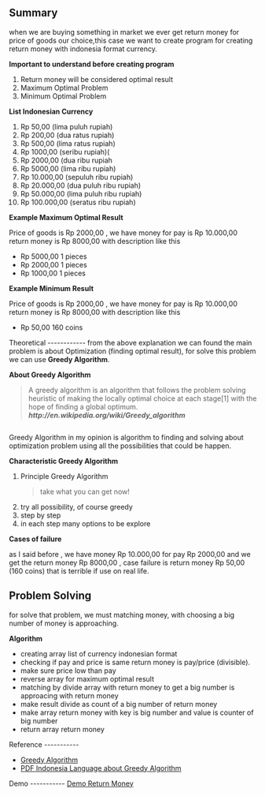 Summary
-----------
when we are buying something in market we ever get return money for price of goods our choice,this case we want to create program for
creating return money with indonesia format currency.

<strong>Important to understand before creating program </strong>
<ol>
  <li>Return money will be considered optimal result</li>
	<li>Maximum Optimal Problem</li>
	<li>Minimum Optimal Problem</li>
</ol>
<strong>List Indonesian Currency </strong>
<ol>
	<li>Rp 50,00 (lima puluh rupiah)</li>
	<li>Rp 200,00 (dua ratus rupiah)</li>
	<li>Rp 500,00 (lima ratus rupiah)</li>
	<li>Rp 1000,00 (seribu rupiah)(</li>
	<li>Rp 2000,00 (dua ribu rupiah</li>
	<li>Rp 5000,00 (lima ribu rupiah)</li>
	<li>Rp 10.000,00 (sepuluh ribu rupiah)</li>
	<li>Rp 20.000,00 (dua puluh ribu rupiah)</li>
	<li>Rp 50.000,00 (lima puluh ribu rupiah)</li>
	<li>Rp 100.000,00 (seratus ribu rupiah)</li>
</ol>
<strong>Example Maximum Optimal Result</strong>

Price of goods is Rp 2000,00 , we have money for pay is Rp 10.000,00 return money is Rp 8000,00 with description like this
<ul>
	<li>Rp 5000,00 1 pieces</li>
	<li>Rp 2000,00 1 pieces</li>
	<li>Rp 1000,00 1 pieces</li>
</ul>
<strong>Example Minimum Result </strong>

Price of goods is Rp 2000,00 , we have money for pay is Rp 10.000,00 return money is Rp 8000,00 with description like this
<ul>
	<li>Rp 50,00 160 coins</li>
</ul>
Theoretical
------------
from the above explanation we can found the main problem is about Optimization (finding optimal result), for solve this problem we can use
<strong>Greedy Algorithm</strong>.

<strong>About Greedy Algorithm</strong>
<blockquote>A greedy algorithm is an algorithm that follows the problem solving heuristic of making the locally optimal choice at each stage[1] with the hope of finding a global optimum. <em><strong>http://en.wikipedia.org/wiki/Greedy_algorithm</strong></em></blockquote>
<img src="http://upload.wikimedia.org/wikipedia/commons/8/8c/Greedy-search-path-example.gif" alt="" />

Greedy Algorithm in my opinion is algorithm to finding and solving about optimization problem using all the possibilities that could be happen.

<strong>Characteristic Greedy Algorithm </strong>
<ol>
	<li>Principle Greedy Algorithm
<blockquote>take what you can get now!</blockquote>
</li>
	<li>try all possibility, of course greedy</li>
	<li>step by step</li>
	<li>in each step many options to be explore</li>
</ol>
<strong>Cases of failure</strong>

as I said before , we have money Rp 10.000,00 for pay Rp 2000,00 and we get the return money Rp 8000,00 , case failure is return money Rp 50,00 (160 coins)
that is terrible if use on real life.

Problem Solving
----------------
for solve that problem, we must matching money, with choosing a big number of money is approaching.

<strong>Algorithm</strong>
<ul>
	<li>creating array list of currency indonesian format</li>
	<li>checking if pay and price is same return money is pay/price (divisible).</li>
	<li>make sure price low than pay</li>
	<li>reverse array for maximum optimal result</li>
	<li>matching by divide array with return money to get a big number is approacing with return money</li>
	<li>make result divide as count of a big number of return money</li>
	<li>make array return money with key is big number and value is counter of big number</li>
	<li>return array return money</li>
</ul>
Reference
-----------
<ul>
	<li><a href="http://en.wikipedia.org/wiki/Greedy_algorithm"> Greedy Algorithm </a></li>
	<li><a href="http://www.ittelkom.ac.id/staf/zka/Materi%20Desain%20Analisis%20Algoritma/M09Algoritma%20Greedy.pdf"> PDF Indonesia Language about Greedy Algorithm </a></li>
</ul>
Demo
-----------
<a href="http://jsfiddle.net/gh/get/jquery/1.8.2/viyancs/JS-Fiddle-Experiment/tree/master/money-return/indonesia/demo/"> Demo Return Money </a>